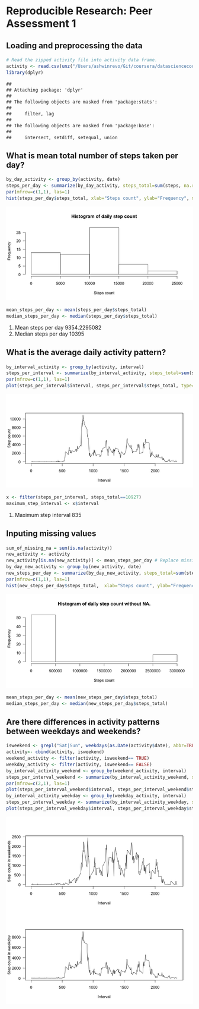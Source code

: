 # Reproducible Research: Peer Assessment 1


## Loading and preprocessing the data

```r
# Read the zipped activity file into activity data frame.
activity <- read.csv(unz("/Users/ashwinrevo/Git/coursera/datasciencecoursera/RepData_PeerAssessment1/Activity.zip", "activity.csv"), header=TRUE)
library(dplyr)
```

```
## 
## Attaching package: 'dplyr'
## 
## The following objects are masked from 'package:stats':
## 
##     filter, lag
## 
## The following objects are masked from 'package:base':
## 
##     intersect, setdiff, setequal, union
```

## What is mean total number of steps taken per day?

```r
by_day_activity <- group_by(activity, date)
steps_per_day <- summarize(by_day_activity, steps_total=sum(steps, na.rm=TRUE))
par(mfrow=c(1,1), las=1)
hist(steps_per_day$steps_total, xlab="Steps count", ylab="Frequency", main="Histogram of daily step count")
```

![](PA1_template_files/figure-html/unnamed-chunk-2-1.png) 

```r
mean_steps_per_day <- mean(steps_per_day$steps_total)
median_steps_per_day <- median(steps_per_day$steps_total)
```
1. Mean steps per day 9354.2295082 
2. Median steps per day 10395  

## What is the average daily activity pattern?

```r
by_interval_activity <- group_by(activity, interval)
steps_per_interval <- summarize(by_interval_activity, steps_total=sum(steps, na.rm=TRUE))
par(mfrow=c(1,1), las=1)
plot(steps_per_interval$interval, steps_per_interval$steps_total, type="l", xlab="Interval", ylab="Step count")
```

![](PA1_template_files/figure-html/unnamed-chunk-3-1.png) 

```r
x <- filter(steps_per_interval, steps_total==10927)
maximum_step_interval <- x$interval
```
1. Maximum step interval 835

## Inputing missing values

```r
sum_of_missing_na = sum(is.na(activity))
new_activity <- activity
new_activity[is.na(new_activity)] <- mean_steps_per_day # Replace missing values with mean for that day
by_day_new_activity <- group_by(new_activity, date)
new_steps_per_day <- summarize(by_day_new_activity, steps_total=sum(steps, na.rm=TRUE))
par(mfrow=c(1,1), las=1)
hist(new_steps_per_day$steps_total,  xlab="Steps count", ylab="Frequency", main="Histogram of daily step count without NA.")
```

![](PA1_template_files/figure-html/unnamed-chunk-4-1.png) 

```r
mean_steps_per_day <- mean(new_steps_per_day$steps_total)
median_steps_per_day <- median(new_steps_per_day$steps_total)
```

## Are there differences in activity patterns between weekdays and weekends?

```r
isweekend <- grepl("Sat|Sun", weekdays(as.Date(activity$date), abbr=TRUE))
activity<- cbind(activity, isweekend)
weekend_activity <- filter(activity, isweekend== TRUE)
weekday_activity <- filter(activity, isweekend== FALSE)
by_interval_activity_weekend <- group_by(weekend_activity, interval)
steps_per_interval_weekend <- summarize(by_interval_activity_weekend, steps_total=sum(steps, na.rm=TRUE))
par(mfrow=c(2,1), las=1)
plot(steps_per_interval_weekend$interval, steps_per_interval_weekend$steps_total, type="l", xlab="Interval", ylab="Step count in weekends")
by_interval_activity_weekday <- group_by(weekday_activity, interval)
steps_per_interval_weekday <- summarize(by_interval_activity_weekday, steps_total=sum(steps, na.rm=TRUE))
plot(steps_per_interval_weekday$interval, steps_per_interval_weekday$steps_total, type="l", xlab="Interval", ylab="Step count in weekday")
```

![](PA1_template_files/figure-html/unnamed-chunk-5-1.png) 
